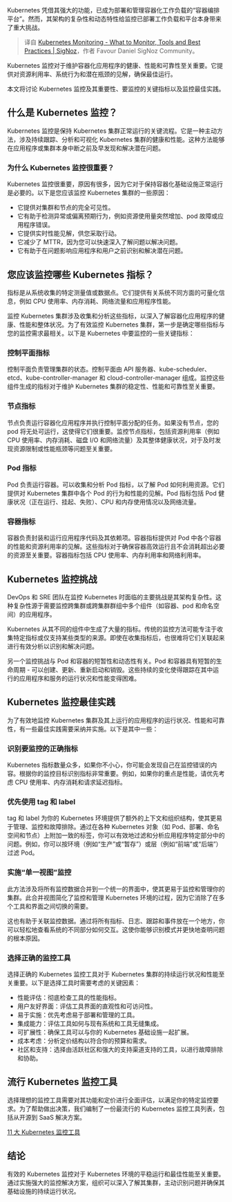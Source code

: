 
<!--
title: Kubernetes监控内容、工具和最佳实践
cover: https://signoz.io/img/blog/2024/05/kubernetes-monitoring-cover.webp
-->

Kubernetes 凭借其强大的功能，已成为部署和管理容器化工作负载的“容器编排平台”。然而，其架构的复杂性和动态特性给监控已部署工作负载和平台本身带来了重大挑战。

> 译自 [Kubernetes Monitoring - What to Monitor, Tools and Best Practices | SigNoz](https://signoz.io/blog/kubernetes-monitoring/)，作者 Favour Daniel SigNoz Community。

Kubernetes 监控对于维护容器化应用程序的健康、性能和可靠性至关重要。它提供对资源利用率、系统行为和潜在瓶颈的见解，确保最佳运行。

本文将讨论 Kubernetes 监控及其重要性、要监控的关键指标以及监控最佳实践。

## 什么是 Kubernetes 监控？

Kubernetes 监控是保持 Kubernetes 集群正常运行的关键流程。它是一种主动方法，涉及持续跟踪、分析和可视化 Kubernetes 集群的健康和性能。这种方法能够在应用程序或集群本身中断之前及早发现和解决潜在问题。

### 为什么 Kubernetes 监控很重要？

Kubernetes 监控很重要，原因有很多，因为它对于保持容器化基础设施正常运行是必要的。以下是您应该监控 Kubernetes 集群的一些原因：

- 它提供对集群和节点的完全可见性。
- 它有助于检测异常或偏离预期行为，例如资源使用量突然增加、pod 故障或应用程序错误。
- 它提供实时性能见解，供您采取行动。
- 它减少了 MTTR，因为您可以快速深入了解问题以解决问题。
- 它有助于在问题影响应用程序和用户之前识别和解决潜在问题。

## 您应该监控哪些 Kubernetes 指标？

指标是从系统收集的特定测量值或数据点。它们提供有关系统不同方面的可量化信息，例如 CPU 使用率、内存消耗、网络流量和应用程序性能。

监控 Kubernetes 集群涉及收集和分析这些指标，以深入了解容器化应用程序的健康、性能和整体状况。为了有效监控 Kubernetes 集群，第一步是确定哪些指标与您的监控需求最相关。以下是 Kubernetes 中要监控的一些关键指标：

### 控制平面指标

控制平面负责管理集群的状态。控制平面由 API 服务器、kube-scheduler、etcd、kube-controller-manager 和 cloud-controller-manager 组成。监控这些组件生成的指标对于维护 Kubernetes 集群的稳定性、性能和可靠性至关重要。

### 节点指标

节点负责运行容器化应用程序并执行控制平面分配的任务。如果没有节点，您的 pod 将无处可运行，这使得它们很重要。监控节点指标，包括资源利用率（例如 CPU 使用率、内存消耗、磁盘 I/O 和网络流量）及其整体健康状况，对于及时发现资源限制或性能瓶颈等问题至关重要。

### Pod 指标

Pod 负责运行容器。可以收集和分析 Pod 指标，以了解 Pod 如何利用资源。它们提供对 Kubernetes 集群中各个 Pod 的行为和性能的见解。Pod 指标包括 Pod 健康状况（正在运行、挂起、失败）、CPU 和内存使用情况以及网络流量。

### 容器指标

容器负责封装和运行应用程序代码及其依赖项。容器指标提供对 Pod 中各个容器的性能和资源利用率的见解。这些指标对于确保容器高效运行且不会消耗超出必要的资源至关重要。容器指标包括 CPU 使用率、内存利用率和网络利用率。

## Kubernetes 监控挑战

DevOps 和 SRE 团队在监控 Kubernetes 时面临的主要挑战是其架构复杂性。这种复杂性源于需要监控跨集群或跨集群群组中多个组件（如容器、pod 和命名空间）的应用程序。

Kubernetes 从其不同的组件中生成了大量的指标。传统的监控方法可能专注于收集特定指标或仅支持某些类型的来源。即使在收集指标后，也很难将它们关联起来进行有效分析以识别和解决问题。

另一个监控挑战与 Pod 和容器的短暂性和动态性有关。Pod 和容器具有短暂的生命周期 - 可以创建、更新、重新启动和销毁。这些持续的变化使得跟踪在其中运行的应用程序和服务的运行状况和性能变得困难。

## Kubernetes 监控最佳实践

为了有效地监控 Kubernetes 集群及其上运行的应用程序的运行状况、性能和可靠性，有一些最佳实践需要采纳并实施。以下是其中一些：

### 识别要监控的正确指标

Kubernetes 指标数量众多，如果你不小心，你可能会发现自己在监控错误的内容。根据你的监控目标识别指标非常重要。例如，如果你的重点是性能，请优先考虑 CPU 使用率、内存消耗和请求延迟指标。

### 优先使用 tag 和 label

tag 和 label 为你的 Kubernetes 环境提供了额外的上下文和组织结构，使其更易于管理、监控和故障排除。通过在各种 Kubernetes 对象（如 Pod、部署、命名空间和节点）上附加一致的标签，你可以有效地过滤和分析应用程序特定部分中的问题。例如，你可以按环境（例如“生产”或“暂存”）或层（例如“前端”或“后端”）过滤 Pod。

### 实施“单一视图”监控

此方法涉及将所有监控数据合并到一个统一的界面中，使其更易于监控和管理你的集群。此合并视图简化了监控和管理 Kubernetes 环境的过程，因为它消除了在多个工具和界面之间切换的需要。

这也有助于关联监控数据。通过将所有指标、日志、跟踪和事件放在一个地方，你可以轻松地查看系统的不同部分如何交互。这使你能够识别模式并更快地查明问题的根本原因。

### 选择正确的监控工具

选择正确的 Kubernetes 监控工具对于 Kubernetes 集群的持续运行状况和性能至关重要。以下是选择工具时需要考虑的关键因素：

- 性能评估：彻底检查工具的性能指标。
- 用户友好界面：评估工具界面的直观性和可访问性。
- 易于实施：优先考虑易于部署和管理的工具。
- 集成能力：评估工具如何与现有系统和工具无缝集成。
- 可扩展性：确保工具可以与你的 Kubernetes 基础设施一起扩展。
- 成本考虑：分析定价结构以符合你的预算和需求。
- 社区和支持：选择由活跃社区和强大的支持渠道支持的工具，以进行故障排除和协助。

## 流行 Kubernetes 监控工具

选择理想的监控工具需要对其功能和定价进行全面评估，以满足你的特定监控要求。为了帮助做出决策，我们编制了一份最流行的 Kubernetes 监控工具列表，包括从开源到 SaaS 解决方案。

[11 大 Kubernetes 监控工具](https://signoz.io/blog/kubernetes-monitoring-tools/)

## 结论

有效的 Kubernetes 监控对于 Kubernetes 环境的平稳运行和最佳性能至关重要。通过实施强大的监控解决方案，组织可以深入了解其集群，主动识别问题并确保其基础设施的持续运行状况。
